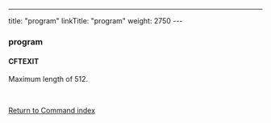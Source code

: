 ---
title: "program"
linkTitle: "program"
weight: 2750
---<span id="program"></span>

### program

<span id="program_CFTEXIT"></span>

#### CFTEXIT

Maximum length of 512.

 

[Return to Command index](../../)
